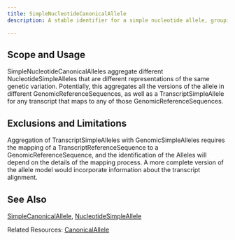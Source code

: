 ```yaml
---
title: SimpleNucleotideCanonicalAllele
description: A stable identifier for a simple nucleotide allele, grouping together the different ways that the allele might be described across different versions of different GenomeReferences and TranscriptReferenceSequences.

---
```


Scope and Usage
---------------

SimpleNucleotideCanonicalAlleles aggregate different NucleotideSimpleAlleles that are different representations of the same genetic variation.   Potentially, this aggregates all the versions of the allele in different GenomicReferenceSequences, as well as a TranscriptSimpleAllele for any transcript that maps to any of those GenomicReferenceSequences.

Exclusions and Limitations
--------------------------

Aggregation of TranscriptSimpleAlleles with GenomicSimpleAlleles requires the mapping of a TranscriptReferenceSequence to a GenomicReferenceSequence, and the identification of the Alleles will depend on the details of the mapping process.  A more complete version of the allele model would incorporate information about the transcript alignment.

See Also
--------

[SimpleCanonicalAllele](simple_canonical_allele.html), [NucleotideSimpleAllele](nucleotide_simple_allele.html)

Related Resources: [CanonicalAllele](/allele/resource/canonical_allele/index.html)